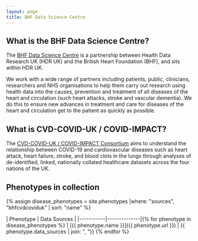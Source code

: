 ```yaml
---
layout: page
title: BHF Data Science Centre
---
```


## What is the BHF Data Science Centre?

The [BHF Data Science Centre](https://www.hdruk.ac.uk/helping-with-health-data/bhf-data-science-centre/) is a partnership between Health Data Research UK (HDR UK) and the British Heart Foundation (BHF), and sits within HDR UK.

We work with a wide range of partners including patients, public, clinicians, researchers and NHS organisations to help them carry out research using health data into the causes, prevention and treatment of all diseases of the heart and circulation (such heart attacks, stroke and vascular dementia). We do this to ensure new advances in treatment and care for diseases of the heart and circulation get to the patient as quickly as possible.

## What is CVD-COVID-UK / COVID-IMPACT?

The [CVD-COVID-UK / COVID-IMPACT Consortium](https://www.hdruk.ac.uk/projects/cvd-covid-uk-project/) aims to understand the relationship between COVID-19 and cardiovascular diseases such as heart attack, heart failure, stroke, and blood clots in the lungs through analyses of de-identified, linked, nationally collated healthcare datasets across the four nations of the UK.

## Phenotypes in collection

{% assign disease_phenotypes = site.phenotypes |where: "sources", "bhfcvdcoviduk" | sort: "name" %}

| Phenotype | Data Sources |
|-----------|--------------|{% for phenotype in disease_phenotypes %}
| [{{ phenotype.name }}]({{ phenotype.url }}) | {{ phenotype.data_sources | join: ", "}} {% endfor %}